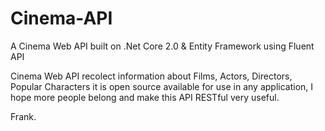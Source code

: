 # Cinema-API
A Cinema Web API built on .Net Core 2.0 &amp; Entity Framework using Fluent API

Cinema Web API recolect information about Films, Actors, Directors, Popular Characters it is open source available for use in any application, I hope more people belong and make this API RESTful very useful.


Frank.

